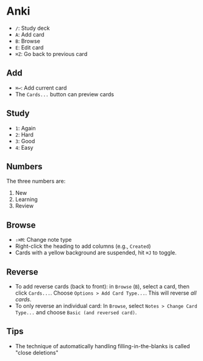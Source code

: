 # Anki

- `/`: Study deck
- `A`: Add card
- `B`: Browse
- `E`: Edit card
- `⌘Z`: Go back to previous card

## Add

- `⌘↩`: Add current card
- The `Cards...` button can preview cards

## Study

- `1`: Again
- `2`: Hard
- `3`: Good
- `4`: Easy

## Numbers

The three numbers are:

1. New
2. Learning
3. Review

## Browse

- `⇧⌘M`: Change note type
- Right-click the heading to add columns (e.g., `Created`)
- Cards with a yellow background are suspended, hit `⌘J` to toggle.

## Reverse

- To add reverse cards (back to front): in `Browse` (`B`), select a card, then click `Cards...`. Choose `Options > Add Card Type...`. This will reverse *all cards*.
- To only reverse an individual card: In `Browse`, select `Notes > Change Card Type...` and choose `Basic (and reversed card)`.

## Tips

- The technique of automatically handling filling-in-the-blanks is called "close deletions"
